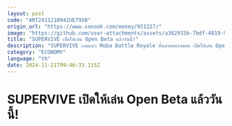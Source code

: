 ```yaml
---
layout: post
code: "ART2411210942UE795B"
origin_url: "https://www.sanook.com/money/931227/"
image: "https://github.com/user-attachments/assets/a362915b-7bdf-4819-9a70-cb9b616aade5"
title: "SUPERVIVE เปิดให้เล่น Open Beta แล้ววันนี้!"
description: "SUPERVIVE เกมแนว Moba Battle Royale ที่หลายคนรอคอย เปิดให้เล่น Open Beta แล้ววันนี้"
category: "ECONOMY"
language: "th"
date: 2024-11-21T09:46:33.115Z
---
```


# SUPERVIVE เปิดให้เล่น Open Beta แล้ววันนี้!